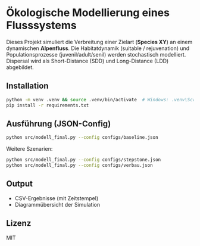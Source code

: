 # Ökologische Modellierung eines Flusssystems

Dieses Projekt simuliert die Verbreitung einer Zielart (**Species XY**) an einem dynamischen **Alpenfluss**.
Die Habitatdynamik (suitable / rejuvenation) und Populationsprozesse (juvenil/adult/senil) werden stochastisch modelliert.
Dispersal wird als Short-Distance (SDD) und Long-Distance (LDD) abgebildet.

## Installation
```bash
python -m venv .venv && source .venv/bin/activate  # Windows: .venv\Scripts\activate
pip install -r requirements.txt
```

## Ausführung (JSON-Config)
```bash
python src/modell_final.py --config configs/baseline.json
```
Weitere Szenarien:
```bash
python src/modell_final.py --config configs/stepstone.json
python src/modell_final.py --config configs/verbau.json
```

## Output
- CSV-Ergebnisse (mit Zeitstempel)
- Diagrammübersicht der Simulation

## Lizenz
MIT

